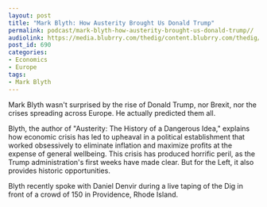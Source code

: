 ```yaml
---
layout: post
title: "Mark Blyth: How Austerity Brought Us Donald Trump​"
permalink: podcast/mark-blyth-how-austerity-brought-us-donald-trump/​/
audiolink: https://media.blubrry.com/thedig/content.blubrry.com/thedig/The_Dig_-_EP11-_Blyth.mp3
post_id: 690
categories: 
- Economics
- Europe
tags: 
- Mark Blyth
---
```


Mark Blyth wasn't surprised by the rise of Donald Trump, nor Brexit, nor the crises spreading across Europe. He actually predicted them all. 

Blyth, the author of "Austerity: The History of a Dangerous Idea," explains how economic crisis has led to upheaval in a political establishment that worked obsessively to eliminate inflation and maximize profits at the expense of general wellbeing. This crisis has produced horrific peril, as the Trump administration's first weeks have made clear. But for the Left, it also provides historic opportunities.

Blyth recently spoke with Daniel Denvir during a live taping of the Dig in front of a crowd of 150 in Providence, Rhode Island.